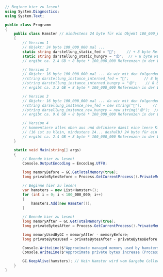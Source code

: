 ﻿```csharp
// Beginne hier zu lesen!
using System.Diagnostics;
using System.Text;

public class Programm
{
    public class Hamster // mindestens 24 byte für ein Objekt 100_000_000 mal
    {
        // Version 1
        // Objekt: 24 byte 100_000_000 mal ...
        static string darstellung_static_fed = "🐹";     // + 8 byte Referenz auf string ein mal + 32 byte string ein mal
        static string darstellung_static_hungry = "😡";  // + 8 byte Referenz auf string ein mal + 32 byte string ein mal
        // ergibt ca. 2.4 GB + 8 byte * 100_000_000 Referenzen in der Liste = 3.2 GB

        // Version 2
        // Objekt: 16 byte 100_000_000 mal ... da wir mit den folgenden referenezn über 24 Byte pro Objekt kommen.
        //string darstellung_instance_interned_fed = "🐹";       // 8 byte Referenz auf string 100_000_000 mal + 32 byte string ein mal
        //string darstellung_instance_interned_hungry = "😡";    // 8 byte refernez auf string 100_000_000 mal + 32 byte string ein mal
        // ergibt ca. 3.2 GB + 8 byte * 100_000_000 Referenzen in der Liste = 4.0 GB

        // Version 3
        // Objekt: 16 byte 100_000_000 mal ... da wir mit den folgenden referenezn über 24 Byte pro Objekt kommen.
        //string darsellung_instance_new_fed = new string("🐹");     // 8 byte refernez 100_000_000 auf string mal + 32 byte für string im heap 100_000_000 mal
        //string darsellung_instance_new_hungry = new string("😡");  // 8 byte refernez 100_000_000 auf string mal + 32 byte für string im heap 100_000_000 mal
        // ergibt ca. 9.6 GB + 8 byte * 100_000_000 Referenzen in der Liste = 10.4 GB

        // Version 4
        // kommentiere alles oben aus und definiere damit eine leere Klasse. 
        // (16 ist zu klein, mindestens 24... deshalb) 24 byte für ein Objekt 100_000_000 mal
        // ergibt ca. 2.4 GB + 8 byte * 100_000_000 Referenzen in der Liste = 3.2 GB
    }

    static void Main(string[] args)
    {
        // Beende hier zu lesen!
        Console.OutputEncoding = Encoding.UTF8;

        long memoryBefore = GC.GetTotalMemory(true);
        long privateBytesBefore = Process.GetCurrentProcess().PrivateMemorySize64;

        // Beginne hier zu lesen!
        var hamsters = new List<Hamster>();
        for (int i = 0; i < 100_000_000; i++)
        {
            hamsters.Add(new Hamster());
        }

        // Beende hier zu lesen!
        long memoryAfter = GC.GetTotalMemory(true);
        long privateBytesAfter = Process.GetCurrentProcess().PrivateMemorySize64;

        long memoryUsedByGC = memoryAfter - memoryBefore;
        long privateBytesUsed = privateBytesAfter - privateBytesBefore;

        Console.WriteLine($"Approximate managed memory used by hamsters and list (GC.GetTotalMemory): {memoryUsedByGC / (1024.0 * 1024.0):F2} MB");
        Console.WriteLine($"Approximate private bytes increase (Process): {privateBytesUsed / (1024.0 * 1024.0):F2} MB");

        GC.KeepAlive(hamsters); // Kein Hamster wird vom Gargabe Collector entfernt! Tierschutz++; :)
    }
}
```